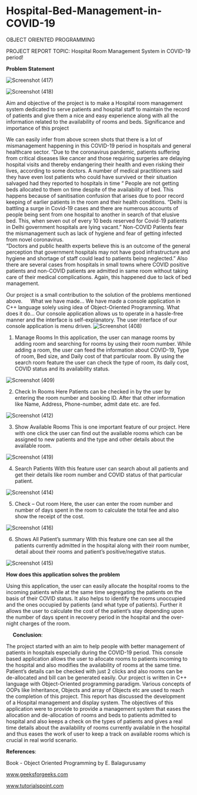 # Hospital-Bed-Management-in-COVID-19

OBJECT ORIENTED PROGRAMMING

PROJECT REPORT
TOPIC:  Hospital Room Management System in COVID-19 period!

**Problem Statement**


![Screenshot (417)](https://user-images.githubusercontent.com/72400473/127728230-dbe1757b-74e8-4c29-bf62-631f1b659233.png)



![Screenshot (418)](https://user-images.githubusercontent.com/72400473/127728070-ccab6301-a7da-4ead-a21b-f74bc879d85c.png)



Aim and objective of the project is to make a Hospital room management system dedicated to serve patients and hospital staff to maintain the record of patients and give them a nice and easy experience along with all the information related to the availability of rooms and beds.
Significance and importance of this project


We can easily infer from above screen shots that there is a lot of mismanagement happening in this COVID-19 period in hospitals and general healthcare sector.
“Due to the coronavirus pandemic, patients suffering from critical diseases like cancer and those requiring surgeries are delaying hospital visits and thereby endangering their health and even risking their lives, according to some doctors.
A number of medical practitioners said they have even lost patients who could have survived or their situation salvaged had they reported to hospitals in time “
People are not getting beds allocated to them on time despite of the availability of bed. This happens because of sanitisation confusion that arises due to poor record keeping of earlier patients in the room and their health conditions. 
 “Delhi is battling a surge in Covid-19 cases and there are numerous accounts of people being sent from one hospital to another in search of that elusive bed. This, when seven out of every 10 beds reserved for Covid-19 patients in Delhi government hospitals are lying vacant.”
Non-COVID Patients fear the mismanagement such as lack of hygiene and fear of getting infected from novel coronavirus.  
“Doctors and public health experts believe this is an outcome of the general perception that government hospitals may not have good infrastructure and hygiene and shortage of staff could lead to patients being neglected.”
Also there are several cases from hospitals in small towns where COVID positive patients and non-COVID patients are admitted in same room without taking care of their medical complications. Again,  this happened due to lack of bed management. 

Our project is a small contribution to the solution of the problems mentioned above. 
 
What we have made…
We have made a console application in C++ language solely using idea of Object-Oriented Programming. 
What does it do…
Our console application allows us to operate in a hassle-free manner and the interface is self-explanatory. 
The user interface of our console application is menu driven. 
![Screenshot (408)](https://user-images.githubusercontent.com/72400473/127728096-99ae8ba3-5147-4e4d-932f-842b1bc48ebb.png)


1.  Manage Rooms
In this application, the user can manage rooms by adding room and searching for rooms by using their room number. While adding a room, the user can feed the information about COVID-19, Type of room, Bed size, and Daily cost of that particular room. By using the search room feature the user can check the type of room, its daily cost, COVID status and its availability status. 
 

![Screenshot (409)](https://user-images.githubusercontent.com/72400473/127728099-4e74f17a-6cf9-4fe5-818b-0947090e6408.png)

2. Check In Rooms
Here Patients can be checked in by the user by entering the room number and booking ID. After that other information like Name, Address, Phone-number, admit date etc. are fed.

![Screenshot (412)](https://user-images.githubusercontent.com/72400473/127728150-057704ff-4338-4301-8287-1f2189350767.png)

 
3.  Show Available Rooms
This is one important feature of our project. Here with one click the user can find out the available rooms which can be assigned to new patients and the type and other details about the available room.


![Screenshot (419)](https://user-images.githubusercontent.com/72400473/127728187-bc16ac19-c1c9-46d0-b439-7dc96c566f13.png)

 
4. Search Patients
With this feature user can search about all patients and get their details like room number and COVID status of that particular patient. 


 ![Screenshot (414)](https://user-images.githubusercontent.com/72400473/127728123-91e0fa5a-3d4f-445e-a63c-d87d640395fa.png)
 
5. Check – Out room
Here, the user can enter the room number and number of days spent in the room to calculate the total fee and also show the receipt of the cost.
 
 
 ![Screenshot (416)](https://user-images.githubusercontent.com/72400473/127728142-bd595c60-4df5-4325-a1ad-bebe0a798dca.png)


6. Shows All Patient’s summary
With this feature one can see all the patients currently admitted in the hospital along with their room number, detail about their rooms and patient’s positive/negative status. 
 


![Screenshot (415)](https://user-images.githubusercontent.com/72400473/127728146-a3a724a2-a563-4f1c-9b79-349e69cd987b.png)


 
**How does this application solves the problem**

Using this application, the user can easily allocate the hospital rooms to the incoming patients while at the same time segregating the patients on the basis of their COVID status. It also helps to identify the rooms unoccupied and the ones occupied by patients (and what type of patients).
Further it allows the user to calculate the cost of the patient’s stay depending upon the number of days spent in recovery period in the hospital and the over-night charges of the room. 




  
 
**Conclusion**:

The project started with an aim to help people with better management of patients in hospitals especially during the COVID-19 period. This console based application allows the user to allocate rooms to patients incoming to the hospital and also modifies the availability of rooms at the same time. Patient’s details can be checked with just 2 clicks and also rooms can be de-allocated and bill can be generated easily. Our project is written in C++ language with Object-Oriented programming paradigm. Various concepts of OOPs like Inheritance, Objects and array of Objects etc are used to reach the completion of this project.
This report has discussed the development of a Hospital management and display system. The objectives of this application were to provide to provide a management system that eases the allocation and de-allocation of rooms and beds to patients admitted to hospital and also keeps a check on the types of patients and gives a real time details about the availability of rooms currently available in the hospital and thus eases the work of user to keep a track on available rooms which is crucial in real world scenario.


**References**:

Book - Object Oriented Programming by E. Balagurusamy

www.geeksforgeeks.com

www.tutorialspoint.com

